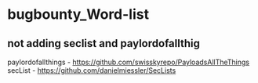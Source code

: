 # bugbounty_Word-list

## not adding seclist and paylordofallthig
 
 paylordofallthings - https://github.com/swisskyrepo/PayloadsAllTheThings
 secList - https://github.com/danielmiessler/SecLists
 
